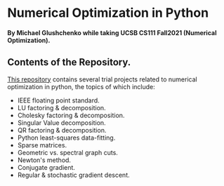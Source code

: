 # Numerical Optimization in Python
#### By Michael Glushchenko while taking UCSB CS111 Fall2021 (Numerical Optimization).

## Contents of the Repository.
[This repository](https://github.com/mglush/numerical-optimization) contains several trial projects related to numerical optimization in python, the topics of which include:
  - IEEE floating point standard.
  - LU factoring & decomposition.
  - Cholesky factoring & decomposition.
  - Singular Value decomposition.
  - QR factoring & decomposition.
  - Python least-squares data-fitting.
  - Sparse matrices.
  - Geometric vs. spectral graph cuts.
  - Newton's method.
  - Conjugate gradient.
  - Regular & stochastic gradient descent.
